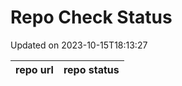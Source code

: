 # Repo Check Status

Updated on 2023-10-15T18:13:27

| repo url | repo status |
| -------- | -------- | 

